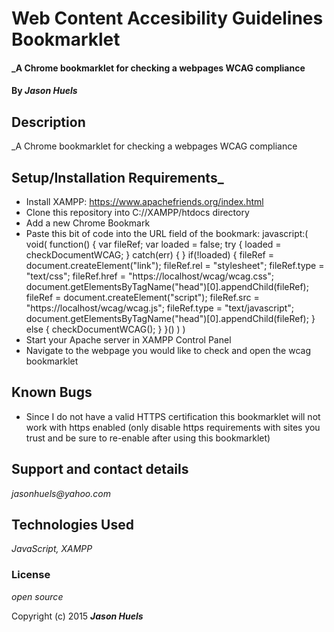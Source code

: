 # Web Content Accesibility Guidelines Bookmarklet
#### _A Chrome bookmarklet for checking a webpages WCAG compliance

#### By _**Jason Huels**_

## Description
_A Chrome bookmarklet for checking a webpages WCAG compliance

## Setup/Installation Requirements_
* Install XAMPP: https://www.apachefriends.org/index.html
* Clone this repository into C://XAMPP/htdocs directory
* Add a new Chrome Bookmark
* Paste this bit of code into the URL field of the bookmark: 
javascript:(     void(     function() {     var fileRef; var loaded = false;  try { loaded = checkDocumentWCAG; } catch(err) { }  if(!loaded) { fileRef = document.createElement("link"); fileRef.rel = "stylesheet"; fileRef.type = "text/css"; fileRef.href = "https://localhost/wcag/wcag.css"; document.getElementsByTagName("head")[0].appendChild(fileRef);  fileRef = document.createElement("script"); fileRef.src = "https://localhost/wcag/wcag.js"; fileRef.type = "text/javascript"; document.getElementsByTagName("head")[0].appendChild(fileRef); } else { checkDocumentWCAG(); } }() ) )
* Start your Apache server in XAMPP Control Panel
* Navigate to the webpage you would like to check and open the wcag bookmarklet

## Known Bugs
* Since I do not have a valid HTTPS certification this bookmarklet will not work with https enabled (only disable https requirements with sites you trust and be sure to re-enable after using this bookmarklet)

## Support and contact details

_jasonhuels@yahoo.com_

## Technologies Used

_JavaScript, XAMPP_

### License

*open source*

Copyright (c) 2015 **_Jason Huels_**